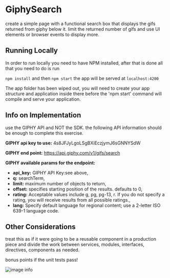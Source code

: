 
# GiphySearch
create a simple page with a functional search box that displays the gifs returned from giphy below it.
limit the returned number of gifs and use UI elements or browser events to display more.
  

## Running Locally

  

In order to run locally you need to have NPM installed, after that is done all that you need to do is run

`npm install` and then `npm start` the app will be served at `localhost:4200` 

  

The app folder has been wiped out, you will need to create your app structure and application inside there before the 'npm start' command will compile and serve your application.

  

## Info on Implementation

use the GIPHY API and NOT the SDK. the following API information should be enough to complete this exercise. 

  

**GIPHY api key to use:** 4s8JFJyLgoLSgBXiEczjymJ6sGNNYSdW

**GIPHY end point:** https://api.giphy.com/v1/gifs/search

**GIPHY available params for the endpoint:** 

 - **api_key:** GIPHY API Key:see above,
 - **q:** searchTerm,
 - **limit:** maximum number of objects to return,
 - **offset:** specifies starting position of the results. defaults to 0,
 - **rating:** Acceptable values include g, pg, pg-13, r. If you do not specify a rating, you will receive results from all possible
   ratings.,
 - **lang:** Specify default language for regional content; use a 2-letter ISO 639-1 language code.

## Other Considerations
treat this as if it were going to be a reusable component in a production piece and divide the work between services, modules, interfaces, directives, components as needed. 

bonus points if the unit tests pass!

![image info](https://github.com/agentisenergy/code-challenge-front-end/blob/master/angular-giphy-search/example.png)
